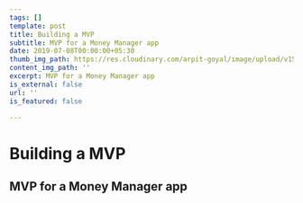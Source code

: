 ```yaml
---
tags: []
template: post
title: Building a MVP
subtitle: MVP for a Money Manager app
date: 2019-07-08T00:00:00+05:30
thumb_img_path: https://res.cloudinary.com/arpit-goyal/image/upload/v1562772588/8.jpg
content_img_path: ''
excerpt: MVP for a Money Manager app
is_external: false
url: ''
is_featured: false

---
```

# Building a MVP

## MVP for a Money Manager app